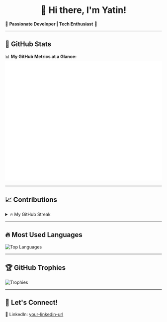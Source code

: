 <h1 align="center">👋 Hi there, I'm Yatin!</h1>

🌟 **Passionate Developer | Tech Enthusiast** 🌟

---

## 🚀 GitHub Stats

📊 **My GitHub Metrics at a Glance:**  
![Metrics](https://github.com/y471n/y471n/blob/main/github-metrics.svg)

---

## 📈 Contributions

<details>
  <summary>🔥 My GitHub Streak</summary>
  <p align="center">
    <img src="https://github-readme-streak-stats.herokuapp.com/?user=y471n&theme=radical&hide_border=true" />
  </p>
</details>

---

## 🔥 Most Used Languages

![Top Languages](https://github.com/y471n/github-metrics/blob/main/languages.svg)

---

## 🏆 GitHub Trophies

![Trophies](https://github-profile-trophy.vercel.app/?username=y471n&theme=dracula&column=4)

---

## 💬 Let's Connect!

🔗 LinkedIn: [your-linkedin-url](https://www.linkedin.com/in/yatinpy/)
